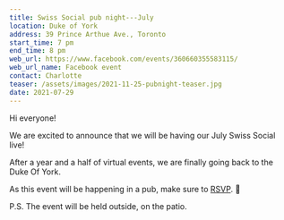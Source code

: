 ```yaml
---
title: Swiss Social pub night---July
location: Duke of York
address: 39 Prince Arthue Ave., Toronto
start_time: 7 pm
end_time: 8 pm
web_url: https://www.facebook.com/events/360660355583115/
web_url_name: Facebook event
contact: Charlotte
teaser: /assets/images/2021-11-25-pubnight-teaser.jpg
date: 2021-07-29
---
```


Hi everyone!

We are excited to announce that we will be having our July Swiss Social live!

After a year and a half of virtual events, we are finally going back to the
Duke Of York.

As this event will be happening in a pub, make sure to [RSVP].
:slightly_smiling_face:

P.S. The event will be held outside, on the patio.

[rsvp]: <{{ page.web_url }}>
